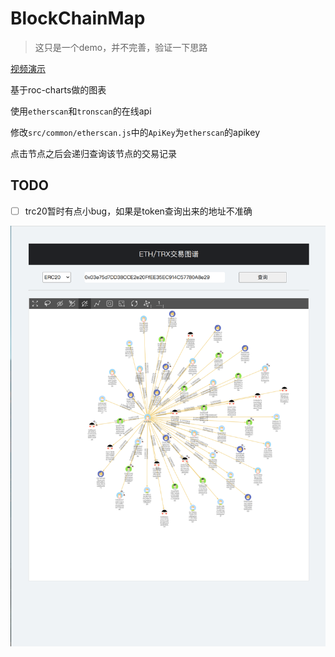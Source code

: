 
# BlockChainMap

> 这只是一个demo，并不完善，验证一下思路

[视频演示](https://www.bilibili.com/video/bv1hT411g7GU)

基于roc-charts做的图表

使用`etherscan`和`tronscan`的在线api

修改`src/common/etherscan.js`中的`ApiKey`为`etherscan`的apikey

点击节点之后会递归查询该节点的交易记录


## TODO

- [ ] trc20暂时有点小bug，如果是token查询出来的地址不准确

![](/images/2022-07-12_18-19.png)
